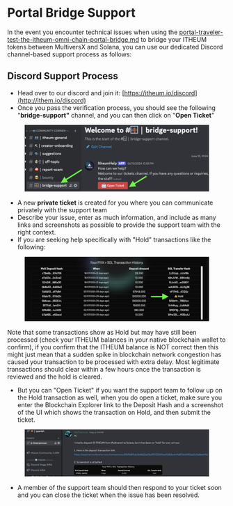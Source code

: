 # Portal Bridge Support

In the event you encounter technical issues when using the [portal-traveler-test-the-itheum-omni-chain-portal-bridge.md](../../protocol/hackathons-and-dev-challenges/community-test-events/portal-traveler-test-the-itheum-omni-chain-portal-bridge.md "mention") to bridge your ITHEUM tokens between MultiversX and Solana, you can use our dedicated Discord channel-based support process as follows:

## Discord Support Process

* Head over to our discord and join it: [https://itheum.io/discord](http://ithem.io/discord)
* Once you pass the verification process, you should see the following "**bridge-support"** channel, and you can then click on "**Open Ticket**"

<figure><img src="../../.gitbook/assets/image (4) (1) (1).png" alt=""><figcaption></figcaption></figure>

* A new **private ticket** is created for you where you can communicate privately with the support team
* Describe your issue, enter as much information, and include as many links and screenshots as possible to provide the support team with the right context.&#x20;
* If you are seeking help specifically with "Hold" transactions like the following:

<figure><img src="../../.gitbook/assets/image (1) (1) (1) (1) (1) (1) (1).png" alt=""><figcaption></figcaption></figure>

Note that some transactions show as Hold but may have still been processed (check your ITHEUM balances in your native blockchain wallet to confirm), if you confirm that the ITHEUM balance is NOT correct then this might just mean that a sudden spike in blockchain network congestion has caused your transaction to be processed with extra delay. Most legitimate transactions should clear within a few hours once the transaction is reviewed and the hold is cleared.

* But you can "Open Ticket" if you want the support team to follow up on the Hold transaction as well, when you do open a ticket, make sure you enter the Blockchain Explorer link to the Deposit Hash and a screenshot of the UI which shows the transaction on Hold, and then submit the ticket.

<figure><img src="../../.gitbook/assets/image (2) (1) (1) (1) (1).png" alt=""><figcaption></figcaption></figure>

* A member of the support team should then respond to your ticket soon and you can close the ticket when the issue has been resolved.

